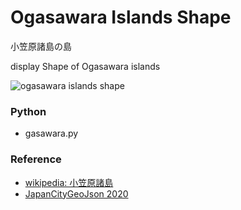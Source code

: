 Ogasawara Islands Shape
===============

小笠原諸島の島

display Shape of Ogasawara islands

![ogasawara islands shape]()

### Python  

- gasawara.py  

### Reference

- [wikipedia: 小笠原諸島](https://ja.wikipedia.org/wiki/%E5%B0%8F%E7%AC%A0%E5%8E%9F%E8%AB%B8%E5%B3%B6)
- [JapanCityGeoJson 2020](https://github.com/niiyz/JapanCityGeoJson)






